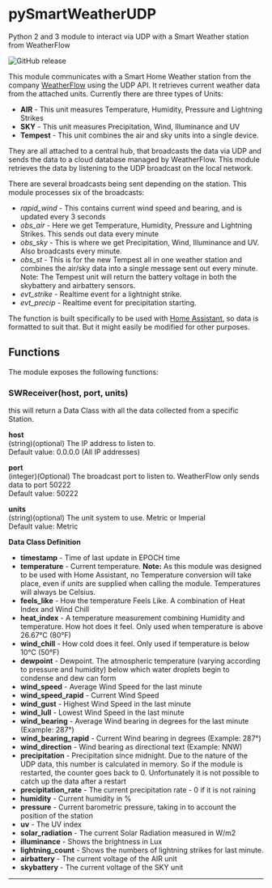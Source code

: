 # pySmartWeatherUDP
Python 2 and 3 module to interact via UDP with a Smart Weather station from WeatherFlow

![GitHub release](https://img.shields.io/github/release/briis/pysmartweatherudp.svg)

This module communicates with a Smart Home Weather station from the company [WeatherFlow](http://weatherflow.com/smart-home-weather-stations/) using the UDP API. It retrieves current weather data from the attached units. Currently there are three types of Units:
* **AIR** - This unit measures Temperature, Humidity, Pressure and Lightning Strikes
* **SKY** - This unit measures Precipitation, Wind, Illuminance and UV
* **Tempest** - This unit combines the air and sky units into a single device.  

They are all attached to a central hub, that broadcasts the data via UDP and sends the data to a cloud database managed by WeatherFlow. This module retrieves the data by listening to the UDP broadcast on the local network.

There are several broadcasts being sent depending on the station.  This module processes six of the broadcasts:

* *rapid_wind* - This contains current wind speed and bearing, and is updated every 3 seconds
* *obs_air* - Here we get Temperature, Humidity, Pressure and Lightning Strikes. This sends out data every minute
* *obs_sky* - This is where we get Precipitation, Wind, Illuminance and UV. Also broadcasts every minute.
* *obs_st*  - This is for the new Tempest all in one weather station and combines the air/sky data into a single message sent out every minute.<br>
Note: The Tempest unit will return the battery voltage in both the skybattery and airbattery sensors. 
* *evt_strike* - Realtime event for a lightnight strike.
* *evt_precip* - Realtime event for precipitation starting.

The function is built specifically to be used with [Home Assistant](https://www.home-assistant.io/), so data is formatted to suit that. But it might easily be modified for other purposes.

## Functions
The module exposes the following functions:<br>
### SWReceiver(host, port, units)
this will return a Data Class with all the data collected from a specific Station.<br>

**host**<br>
(string)(optional) The IP address to listen to.<br>
Default value: 0.0.0.0 (All IP addresses)

**port**<br>
(integer)(Optional) The broadcast port to listen to. WeatherFlow only sends data to port 50222<br>
Default value: 50222

**units**<br>
(string)(optional) The unit system to use. Metric or Imperial<br>
Default value: Metric<br>

**Data Class Definition**<br>
* **timestamp** - Time of last update in EPOCH time
* **temperature** - Current temperature. **Note:** As this module was designed to be used with Home Assistant, no Temperature conversion will take place, even if *units* are supplied when calling the module. Temperatures will always be Celsius.
* **feels_like** - How the temperature Feels Like. A combination of Heat Index and Wind Chill
* **heat_index** - A temperature measurement combining Humidity and temperature. How hot does it feel. Only used when temperature is above 26.67°C (80°F)
* **wind_chill** - How cold does it feel. Only used if temperature is below 10°C (50°F)
* **dewpoint** - Dewpoint. The atmospheric temperature (varying according to pressure and humidity) below which water droplets begin to condense and dew can form
* **wind_speed** - Average Wind Speed for the last minute
* **wind_speed_rapid** - Current Wind Speed
* **wind_gust** - Highest Wind Speed in the last minute
* **wind_lull** - Lowest Wind Speed in the last minute
* **wind_bearing** - Average Wind bearing in degrees for the last minute (Example: 287°)
* **wind_bearing_rapid** - Current Wind bearing in degrees (Example: 287°)
* **wind_direction** - Wind bearing as directional text (Example: NNW)
* **precipitation** - Precipitation since midnight. Due to the nature of the UDP data, this number is calculated in memory. So if the module is restarted, the counter goes back to 0. Unfortunately it is not possible to catch up the data after a restart
* **precipitation_rate** - The current precipitation rate - 0 if it is not raining
* **humidity** - Current humidity in %
* **pressure** - Current barometric pressure, taking in to account the position of the station
* **uv** - The UV index
* **solar_radiation** - The current Solar Radiation measured in W/m2
* **illuminance** - Shows the brightness in Lux
* **lightning_count** - Shows the numbers of lightning strikes for last minute.
* **airbattery** - The current voltage of the AIR unit
* **skybattery** - The current voltage of the SKY unit
<hr>
